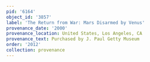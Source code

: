 ```yaml
---
pid: '6164'
object_id: '3857'
label: 'The Return from War: Mars Disarmed by Venus'
provenance_date: '2000'
provenance_location: United States, Los Angeles, CA
provenance_text: Purchased by J. Paul Getty Museum
order: '2012'
collection: provenance
---
```

